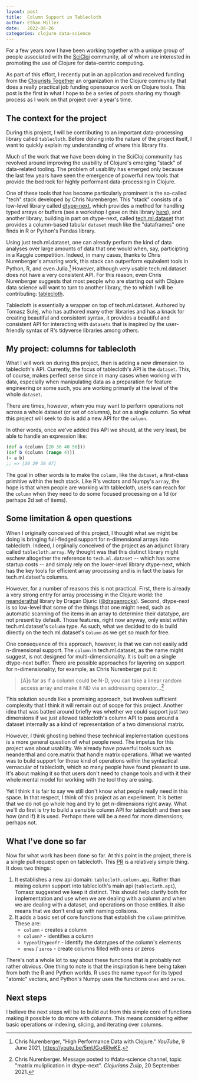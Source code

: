 ```yaml
---
layout: post
title:  Column Support in Tablecloth
author: Ethan Miller
date:   2022-06-26
categories: clojure data-science
---
```


For a few years now I have been working together with a unique group
of people associated with the [SciCloj](https://scicloj.github.io/)
community, all of whom are interested in promoting the use of Clojure
for data-centric computing. 

As part of this effort, I recently put in an application and received
funding from the [Clojurists
Together](https://www.clojuriststogether.org/open-source/) an
organization in the Clojure community that does a really practical job
funding opensource work on Clojure tools. This post is the first in
what I hope to be a series of posts sharing my though process as I
work on that project over a year's time.

## The context for the project

During this project, I will be contributing to an important
data-processing library called `tablecloth`. Before delving into the
nature of the project itself, I want to quickly explain my
understanding of where this library fits.

Much of the work that we have been doing in the SciCloj community has
revolved around improving the usability of Clojure's emerging "stack"
of data-related tooling. The problem of usability has emerged only
because the last few years have seen the emergence of powerful new
tools that provide the bedrock for highly performant data-processing
in Clojure.

One of these tools that has become particularly prominent is the
so-called "tech" stack developed by Chris Nurenberger. This "stack"
consists of a low-level library called
[dtype-next](https://github.com/cnuernber/dtype-next), which provides
a method for handling typed arrays or buffers (see a workshop I gave
on this library
[here](https://www.youtube.com/watch?v=5u3_k_D5KSI&t=565s&ab_channel=LondonClojurians)),
and another library, building in part on dtype-next, called
[tech.ml.dataset](https://github.com/techascent/tech.ml.dataset) that
provides a column-based tabular `dataset` much like the "dataframes"
one finds in R or Python's Pandas library.

Using just tech.ml.dataset, one can already perform the kind of data
analyses over large amounts of data that one would when, say,
participting in a Kaggle competition. Indeed, in many cases, thanks to
Chris Nurenberger's amazing work, this stack can outperform equivalent
tools in Python, R, and even Julia.[^1] However, although very usable
tech.ml.dataset does not have a very consistent API. For this reason,
even Chris Nurenberger suggests that most people who are starting out
with Clojure data science will want to turn to another library, the to
which I will be contributing:
[tablecloth](https://github.com/scicloj/tablecloth).

Tablecloth is essentially a wrapper on top of tech.ml.dataset.
Authored by Tomasz Sulej, who has authored many other libraries and
has a knack for creating beautiful and consistent syntax, it provides
a beautiful and consistent API for interacting with `datasets` that is
inspired by the user-friendly syntax of R's tidyverse libraries among
others.

## My project: columns for tablecloth

What I will work on during this project, then is adding a new
dimension to tablecloth's API. Currently, the focus of tablecloth's
API is the `dataset`. This, of course, makes perfect sense since in
many cases when working with data, especially when manipulating data
as a preparation for feature engineering or some such, you are working
primarily at the level of the whole `dataset`.

There are times, however, when you may want to perform operations not
across a whole dataset (or set of columns), but on a single column. So
what this project will seek to do is add a new API for the `column`. 

In other words, once we've added this API we should, at the very
least, be able to handle an expression like:

```clojure
(def a (column [20 30 40 50]))
(def b (column (range 4)))
(- a b)
;; => [20 29 38 47]
```

The goal in other words is to make the `column`, like the `dataset`, a
first-class primitive within the tech stack. Like R's vectors and
Numpy's `array`, the hope is that when people are working with
tablecloth, users can reach for the `column` when they need to do some
focused processing on a 1d (or perhaps 2d set of items).

## Some limitation & open questions

When I originally conceived of this project, I thought what we might
be doing is bringing full-fledged support for n-dimensional arrays
into tablecloth. Indeed, I orgiinally conceived of the project as an
adjunct library called `tablecloth.array`. My thought was that this
distinct library might eschew altogether the reference to
`tech.ml.dataset` -- which has some startup costs -- and simply rely
on the lower-level library dtype-next, which has the key tools for
efficient array processing and is in fact the basis for
tech.ml.datset's columns.

However, for a number of reasons this is not practical. First, there
is already a very strong entry for array processing in the Clojure
world: the [neanderathal](https://github.com/uncomplicate/neanderthal)
library by Dragan Djuric
([@draganrocks](https://twitter.com/draganrocks)). Second, dtype-next
is so low-level that some of the things that one might need, such as
automatic scanning of the items in an array to determine their
datatype, are not present by default. Those features, right now
anyway, only exist within tech.ml.dataset's `Column` type. As such,
what we decided to do is build directly on the tech.ml.dataset's
`Column` as we get so much for free.

One consequence of this approach, however, is that we can not easily
add n-dimensional support. The `column` in tech.ml.dataset, as the
name might suggest, is not designed for multi-dimensionality. It is
built on a single dtype-next buffer. There are possible approaches for
layering on support for n-dimensionality, for example, as Chris
Nurenberger put it:

> [A]s far as if a column could be N-D, you can take a linear random access
> array and make it ND via an addressing operator...[^2]

This solution sounds like a promising approach, but involves
sufficient complexity that I think it will remain out of scope for
this project. Another idea that was batted around briefly was whether
we could support just two dimensions if we just allowed tablecloth's
column API to pass around a dataset internally as a kind of
representation of a two dimensional matrix.

However, I think ghosting behind these technical implementation
questions is a more general question of what people need. The impetus
for this project was about usability. We already have powerful tools
such as neanderthal and core.matrix that handle matrix operations.
What we wanted was to build support for those kind of operations
within the syntactical vernacular of tablecloth, which so many people
have found pleasant to use. It's about making it so that users don't
need to change tools and with it their whole mental model for working
with the tool they are using.

Yet I think it is fair to say we still don't know what people really
need in this space. In that respect, I think of this project as an
experiment. It is better that we do not go whole hog and try to get
n-dimensions right away. What we'll do first is try to build a
sensible column API for tablecloth and then see how (and if) it is
used. Perhaps there will be a need for more dimensions; perhaps not. 

## What I've done so far

Now for what work has been done so far. At this point in the project,
there is a single pull request open on tablecloth. This
[PR](https://github.com/scicloj/tablecloth/pull/71) is a relatively
simple thing. It does two things:

1. It establishes a new api domain: `tablecloth.column.api`. Rather
   than mixing column support into tablecloth's main api
   (`tablecloth.api`), Tomasz suggested we keep it distinct. This
   should help clarify both for implementation and use when we are
   dealing with a column and when we are dealing with a dataset, and
   operations on those entities. It also means that we don't end up
   with naming colisions.
2. It adds a basic set of core functions that establish the `column`
   primitive. These are:
   - `column` - creates a column
   - `column?` - identifies a column
   - `typeof`/`typeof?` - identify the datatypes of the column's elements
   - `ones` / `zeros` - create columns filled with ones or zeros
   
There's not a whole lot to say about these functions that is probably
not rather obvious. One thing to note is that the inspiration is here
being taken from both the R and Python worlds. R uses the name
`typeof` for its typed "atomic" vectors, and Python's Numpy uses the
functions `ones` and `zeros`.

## Next steps

I believe the next steps will be to build out from this simple core of
functions making it possible to do more with columns. This means
considering either basic operations or indexing, slicing, and
iterating over columns.


[^1]: Chris Nurenberger, "High Performance Data with Clojure."
    *YouTube*, 9 June 2021, https://youtu.be/5mUGu4RlwKE.
[^2]: Chris Nurenberger. Message posted to #data-science channel,
    topic "matrix muliplication in dtype-next". *Clojurians Zulip*, 20
    September 2021.
  
